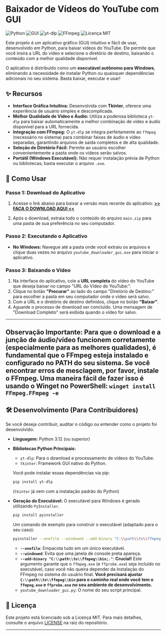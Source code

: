 # Baixador de Vídeos do YouTube com GUI

![Python](https://img.shields.io/badge/Python-3.12-blue.svg) ![GUI](https://img.shields.io/badge/GUI-Tkinter-green.svg) ![yt-dlp](https://img.shields.io/badge/Downloader-yt--dlp-red.svg) ![FFmpeg](https://img.shields.io/badge/FFmpeg-integrado-lightgrey.svg)
![Licença MIT](https://img.shields.io/badge/License-MIT-yellow.svg)

Este projeto é um aplicativo gráfico (GUI) intuitivo e fácil de usar, desenvolvido em Python, para baixar vídeos do YouTube. Ele permite que você insira a URL do vídeo e selecione o diretório de destino, baixando o conteúdo com a melhor qualidade disponível.

O aplicativo é distribuído como um **executável autônomo para Windows**, eliminando a necessidade de instalar Python ou quaisquer dependências adicionais no seu sistema. Basta baixar, executar e usar!

## ✨ Recursos

* **Interface Gráfica Intuitiva:** Desenvolvida com **Tkinter**, oferece uma experiência de usuário simples e descomplicada.
* **Melhor Qualidade de Vídeo e Áudio:** Utiliza a poderosa biblioteca `yt-dlp` para baixar automaticamente a melhor combinação de vídeo e áudio disponível para a URL fornecida.
* **Integração com FFmpeg:** O `yt-dlp` se integra perfeitamente ao `ffmpeg` (necessário no sistema) para combinar faixas de áudio e vídeo separadas, garantindo arquivos de saída completos e de alta qualidade.
* **Seleção de Diretório Fácil:** Permite ao usuário escolher convenientemente a pasta onde os vídeos serão salvos.
* **Portátil (Windows Executável):** Não requer instalação prévia de Python ou bibliotecas; basta executar o arquivo `.exe`.

## 🚀 Como Usar

### **Passo 1: Download do Aplicativo**

1.  Acesse o link abaixo para baixar a versão mais recente do aplicativo:
    [**>> FAÇA O DOWNLOAD AQUI <<**](https://github.com/gabrielyandev/download-youtube/archive/refs/heads/main.zip)

2.  Após o download, extraia todo o conteúdo do arquivo `main.zip` para uma pasta de sua preferência no seu computador.

### **Passo 2: Executando o Aplicativo**

* **No Windows:** Navegue até a pasta onde você extraiu os arquivos e clique duas vezes no arquivo `youtube_downloader_gui.exe` para iniciar o aplicativo.

### **Passo 3: Baixando o Vídeo**

1.  Na interface do aplicativo, cole a **URL completa** do vídeo do YouTube que deseja baixar no campo "URL do Vídeo do YouTube:".
2.  Clique no botão **"Procurar"** ao lado do campo "Diretório de Destino:" para escolher a pasta em seu computador onde o vídeo será salvo.
3.  Com a URL e o diretório de destino definidos, clique no botão **"Baixar"**.
4.  Aguarde o processo de download ser concluído. Uma mensagem de "Download Completo" será exibida quando o vídeo for salvo.

---
**Observação Importante:** Para que o download e a junção de áudio/vídeo funcionem corretamente (especialmente para as melhores qualidades), é fundamental que o **FFmpeg esteja instalado e configurado no PATH do seu sistema.** Se você encontrar erros de mesclagem, por favor, instale o FFmpeg. Uma maneira fácil de fazer isso é usando o Winget no PowerShell: `winget install FFmpeg.FFmpeg -e`
---

## 🛠️ Desenvolvimento (Para Contribuidores)

Se você deseja contribuir, auditar o código ou entender como o projeto foi desenvolvido:

* **Linguagem:** Python 3.12 (ou superior)
* **Bibliotecas Python Principais:**
    * `yt-dlp`: Para o download e processamento de vídeos do YouTube.
    * `tkinter`: Framework GUI nativo do Python.

    Você pode instalar essas dependências via pip:
    ```bash
    pip install yt-dlp
    ```
    (`tkinter` já vem com a instalação padrão do Python)

* **Geração do Executável:** O executável para Windows é gerado utilizando `PyInstaller`.
    ```bash
    pip install pyinstaller
    ```
    Um comando de exemplo para construir o executável (adaptado para o seu caso):
    ```bash
    pyinstaller --onefile --windowed --add-binary "C:\\path\\to\\ffmpeg\\bin;." youtube_downloader_gui.py
    ```
    * **`--onefile`**: Empacota tudo em um único executável.
    * **`--windowed`**: Evita que uma janela de console preta apareça.
    * **`--add-binary "C:\\path\\to\\ffmpeg\\bin;."`**: **Crucial!** Este argumento garante que o `ffmpeg.exe` (e `ffprobe.exe`) seja incluído no executável, caso você não queira depender da instalação do FFmpeg no sistema do usuário final. **Você precisará ajustar `C:\\path\\to\\ffmpeg\\bin` para o caminho real onde você tem o `ffmpeg.exe` e `ffprobe.exe` no seu ambiente de desenvolvimento.**
    * `youtube_downloader_gui.py`: O nome do seu script principal.

## 📄 Licença

Este projeto está licenciado sob a Licença MIT. Para mais detalhes, consulte o arquivo [LICENSE](LICENSE) na raiz do repositório.

---